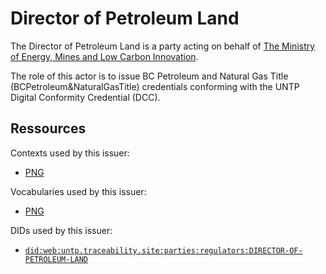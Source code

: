 # Director of Petroleum Land

The Director of Petroleum Land is a party acting on behalf of [The Ministry of Energy, Mines and Low Carbon Innovation](https://www2.gov.bc.ca/gov/content/governments/organizational-structure/ministries-organizations/ministries/energy-mines-and-petroleum-resources).

The role of this actor is to issue BC Petroleum and Natural Gas Title (BCPetroleum&NaturalGasTitle) credentials conforming with the UNTP Digital Conformity Credential (DCC).

## Ressources

Contexts used by this issuer:
- [PNG](https://untp.traceability.site/bcgov/png/context.jsonld)

Vocabularies used by this issuer:
- [PNG](https://untp.traceability.site/bcgov/png/context.jsonld)

DIDs used by this issuer:
- [`did:web:untp.traceability.site:parties:regulators:DIRECTOR-OF-PETROLEUM-LAND`](https://traceability.site/parties/regulators/DIRECTOR-OF-PETROLEUM-LAND/did.json)